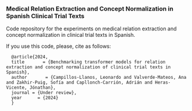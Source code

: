 ### Medical Relation Extraction and Concept Normalization in Spanish Clinical Trial Texts

Code repository for the experiments on medical relation extraction and concept normalization in clinical trial texts in Spanish.

If you use this code, please, cite as follows:

```
  @article{2024,   
  title       = {Benchmarking transformer models for relation extraction and concept normalization of clinical trial texts in Spanish},  
  author       = {Campillos-Llanos, Leonardo and Valverde-Mateos, Ana and Zakhir-Puig, Sofía and Capllonch-Carrión, Adrián and Heras-Vicente, Jónathan},   
  journal = {Under review},
  year      = {2024}
  }
```


